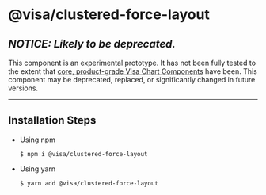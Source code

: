 # @visa/clustered-force-layout

## _NOTICE: Likely to be deprecated._

This component is an experimental prototype. It has not been fully tested to the extent that [core, product-grade Visa Chart Components](../charts) have been. This component may be deprecated, replaced, or significantly changed in future versions.

<hr />

## Installation Steps

- Using npm
  ```
  $ npm i @visa/clustered-force-layout
  ```
- Using yarn
  ```
  $ yarn add @visa/clustered-force-layout
  ```
